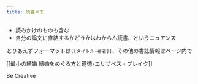 ```yaml
---
title: 読書メモ
---
```



- 読みかけのものも含む
- 自分の論文に直結するかどうかはわからん読書、というニュアンス

とりあえずフォーマットは`[[タイトル-著者]]`、その他の書誌情報はページ内で

[[最小の結婚 結婚をめぐる方と道徳-エリザベス・ブレイク]]

Be Creative